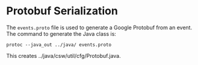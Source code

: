 Protobuf Serialization
======================

The `events.proto` file is used to generate a Google Protobuf from an event.
The command to generate the Java class is:

```
protoc --java_out ../java/ events.proto
```

This creates ../java/csw/util/cfg/Protobuf.java.
